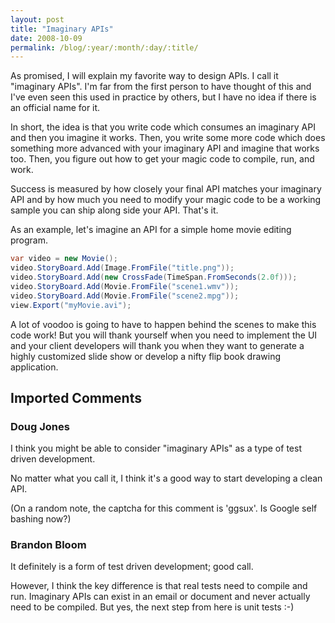 ```yaml
---
layout: post
title: "Imaginary APIs"
date: 2008-10-09
permalink: /blog/:year/:month/:day/:title/
---
```


As promised, I will explain my favorite way to design APIs. I call it
"imaginary APIs". I'm far from the first person to have thought of this and
I've even seen this used in practice by others, but I have no idea if there is
an official name for it.

In short, the idea is that you write code which consumes an imaginary API and
then you imagine it works. Then, you write some more code which does something
more advanced with your imaginary API and imagine that works too. Then, you
figure out how to get your magic code to compile, run, and work.

Success is measured by how closely your final API matches your imaginary API
and by how much you need to modify your magic code to be a working sample you
can ship along side your API. That's it.

As an example, let's imagine an API for a simple home movie editing program.

```csharp
var video = new Movie();
video.StoryBoard.Add(Image.FromFile("title.png"));
video.StoryBoard.Add(new CrossFade(TimeSpan.FromSeconds(2.0f)));
video.StoryBoard.Add(Movie.FromFile("scene1.wmv"));
video.StoryBoard.Add(Movie.FromFile("scene2.mpg"));
view.Export("myMovie.avi");
```

A lot of voodoo is going to have to happen behind the scenes to make this code
work! But you will thank yourself when you need to implement the UI and your
client developers will thank you when they want to generate a highly customized
slide show or develop a nifty flip book drawing application.

## Imported Comments

### Doug Jones

I think you might be able to consider "imaginary APIs" as a type of test driven
development.

No matter what you call it, I think it's a good way to start developing a clean
API.

(On a random note, the captcha for this comment is 'ggsux'. Is Google self
bashing now?)

### Brandon Bloom

It definitely is a form of test driven development; good call.

However, I think the key difference is that real tests need to compile and run.
Imaginary APIs can exist in an email or document and never actually need to be
compiled. But yes, the next step from here is unit tests :-)
